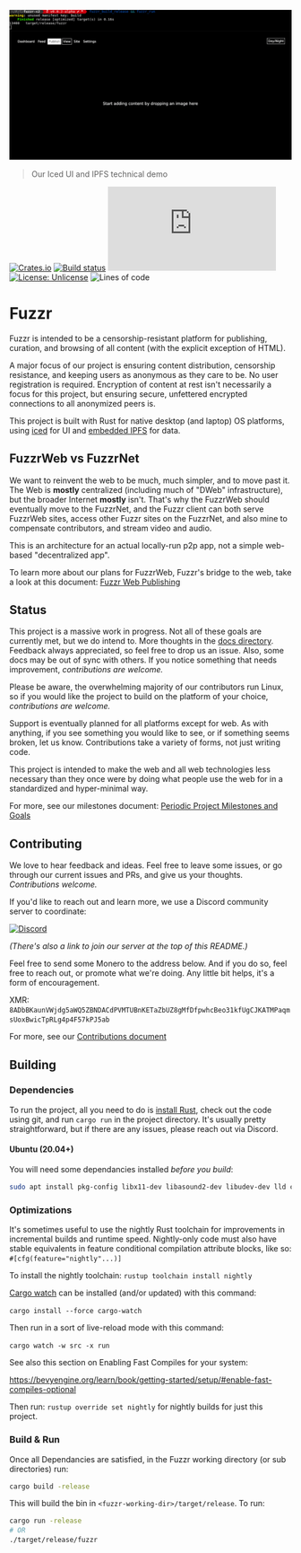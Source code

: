 ![Fuzzr v0.0.1 technical demo screen capture. Stores cute kitty image in IPFS and returns CID, then retrieves and displays the image by CID.](Fuzzr_demo_alpha.gif)

> Our Iced UI and IPFS technical demo

[![Crates.io](https://img.shields.io/crates/v/fuzzr?style=flat-square)](https://docs.rs/fuzzr/latest/fuzzr/)
[![Build status](https://img.shields.io/github/workflow/status/FuzzrNet/fuzzr/Rust/main?style=flat-square)](https://github.com/FuzzrNet/fuzzr/actions?query=branch:main)
[![Matrix](https://img.shields.io/matrix/fuzzrnet:matrix.org?style=flat-square)](https://matrix.to/#/#fuzzrnet:matrix.org)
[![License: Unlicense](https://img.shields.io/badge/license-Unlicense-blue.svg?style=flat-square)](http://unlicense.org/)
![Lines of code](https://img.shields.io/tokei/lines/github/FuzzrNet/Fuzzr?style=flat-square)

# Fuzzr

Fuzzr is intended to be a censorship-resistant platform for publishing, curation, and browsing of all content (with the explicit exception of HTML).

A major focus of our project is ensuring content distribution, censorship resistance, and keeping users as anonymous as they care to be. No user registration is required. Encryption of content at rest isn't necessarily a focus for this project, but ensuring secure, unfettered encrypted connections to all anonymized peers is.

This project is built with Rust for native desktop (and laptop) OS platforms, using [iced](https://github.com/hecrj/iced) for UI and [embedded IPFS](https://github.com/ipfs-rust/ipfs-embed/) for data.

## FuzzrWeb vs FuzzrNet

We want to reinvent the web to be much, much simpler, and to move past it. The Web is **mostly** centralized (including much of "DWeb" infrastructure), but the broader Internet **mostly** isn't. That's why the FuzzrWeb should eventually move to the FuzzrNet, and the Fuzzr client can both serve FuzzrWeb sites, access other Fuzzr sites on the FuzzrNet, and also mine to compensate contributors, and stream video and audio.

This is an architecture for an actual locally-run p2p app, not a simple web-based "decentralized app".

To learn more about our plans for FuzzrWeb, Fuzzr's bridge to the web, take a look at this document: [Fuzzr Web Publishing](docs/web_publishing.md)

## Status

This project is a massive work in progress. Not all of these goals are currently met, but we do intend to. More thoughts in the [docs directory](docs/). Feedback always appreciated, so feel free to drop us an issue. Also, some docs may be out of sync with others. If you notice something that needs improvement, _contributions are welcome._

Please be aware, the overwhelming majority of our contributors run Linux, so if you would like the project to build on the platform of your choice, _contributions are welcome._

Support is eventually planned for all platforms except for web. As with anything, if you see something you would like to see, or if something seems broken, let us know. Contributions take a variety of forms, not just writing code.

This project is intended to make the web and all web technologies less necessary than they once were by doing what people use the web for in a standardized and hyper-minimal way.

For more, see our milestones document: [Periodic Project Milestones and Goals](docs/milestones.md)

## Contributing

We love to hear feedback and ideas. Feel free to leave some issues, or go through our current issues and PRs, and give us your thoughts. _Contributions welcome._

If you'd like to reach out and learn more, we use a Discord community server to coordinate:

[![Discord](https://img.shields.io/discord/788559109011406889?style=for-the-badge&logo=discord)](https://discord.gg/cvgbcSwYzy)

_(There's also a link to join our server at the top of this README.)_

Feel free to send some Monero to the address below. And if you do so, feel free to reach out, or promote what we're doing. Any little bit helps, it's a form of encouragement.

XMR: `8ADbBKaunVWjdg5aWQ5ZBNDACdPVMTUBnKETaZbUZ8gMfDfpwhcBeo31kfUgCJKATMPaqmsUoxBwicTpRLg4p4F57kPJ5ab`

For more, see our [Contributions document](CONTRIBUTING.md)

## Building

### Dependencies

To run the project, all you need to do is [install Rust](https://rustup.rs), check out the code using git, and run `cargo run` in the project directory. It's usually pretty straightforward, but if there are any issues, please reach out via Discord.

#### Ubuntu (20.04+)

You will need some dependancies installed _before you build_:

```bash
sudo apt install pkg-config libx11-dev libasound2-dev libudev-dev lld clang
```

### Optimizations

It's sometimes useful to use the nightly Rust toolchain for improvements in incremental builds and runtime speed. Nightly-only code must also have stable equivalents in feature conditional compilation attribute blocks, like so: `#[cfg(feature="nightly"...)]`

To install the nightly toolchain: `rustup toolchain install nightly`

[Cargo watch](https://github.com/passcod/cargo-watch) can be installed (and/or updated) with this command:

`cargo install --force cargo-watch`

Then run in a sort of live-reload mode with this command:

`cargo watch -w src -x run`

See also this section on Enabling Fast Compiles for your system:

<https://bevyengine.org/learn/book/getting-started/setup/#enable-fast-compiles-optional>

Then run: `rustup override set nightly` for nightly builds for just this project.

### Build & Run

Once all Dependancies are satisfied, in the Fuzzr working directory (or sub directories) run:

```bash
cargo build -release
```

This will build the bin in `<fuzzr-working-dir>/target/release`. To run:

```bash
cargo run -release
# OR
./target/release/fuzzr
```
